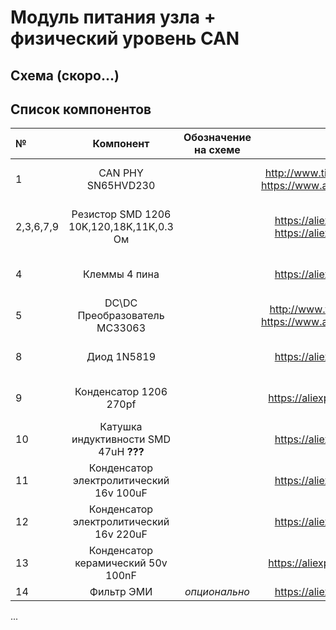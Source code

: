 # Модуль питания узла + физический уровень CAN
## Схема (скоро...) 
## Список компонентов

|№  | Компонент | Обозначение на схеме | Ссылка | Кол-во | Цена |
|:--|:---------:|:--------------------:|:------:|:------:|:----:|
|  1|CAN PHY SN65HVD230|                      |http://www.ti.com/lit/ds/symlink/sn65hvd230.pdf https://www.aliexpress.ru/item/32876127359.html|1|25 руб/шт|
|  2,3,6,7,9| Резистор SMD 1206 10K,120,18K,11K,0.3 Ом|                      |https://aliexpress.ru/item/32949400804.html https://aliexpress.ru/item/32840478325.html|около 10|около 1 руб/шт|
|  4| Клеммы 4 пина|                      |https://aliexpress.ru/item/32942971002.html|1| 8 руб/шт|
|  5|DC\DC Преобразователь MC33063|                      |http://www.ti.com/lit/ds/symlink/mc34063a.pdf https://www.aliexpress.ru/item/33047422937.html|1| 7 руб/шт|
|  8|Диод 1N5819|                      |https://aliexpress.ru/item/32849879904.html|1| 0.6 руб/шт|
|  9|Конденсатор 1206 270pf|                      |https://aliexpress.ru/item/4000096072838.html|1| 0.6 руб/шт|
|  10|Катушка индуктивности SMD 47uH **???** |                      |https://aliexpress.ru/item/32879744663.html|1| 12 руб/шт|
|  11|Конденсатор электролитический 16v 100uF|                      |https://aliexpress.ru/item/33013972369.html|1| 4 руб/шт|
|  12|Конденсатор электролитический 16v 220uF|                      |https://aliexpress.ru/item/33013972369.html|1| 4 руб/шт|
| 13 |Конденсатор керамический 50v 100nF|                      |https://aliexpress.ru/item/4000096111520.html|1| 0.7 руб/шт|
| 14 |Фильтр ЭМИ| *опционально* |https://aliexpress.ru/item/32855698256.html|1| 6 руб |

...

